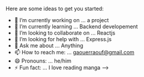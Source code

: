 Here are some ideas to get you started:

- 🔭 I’m currently working on ... a project
- 🌱 I’m currently learning ... Backend developement
- 👯 I’m looking to collaborate on ... Reactjs
- 🤔 I’m looking for help with ... Express.js
- 💬 Ask me about ... Anything
- 📫 How to reach me: ... gaouerraouf@gmail.com
- 😄 Pronouns: ... he/him
- ⚡ Fun fact: ... I love reading manga
-->
